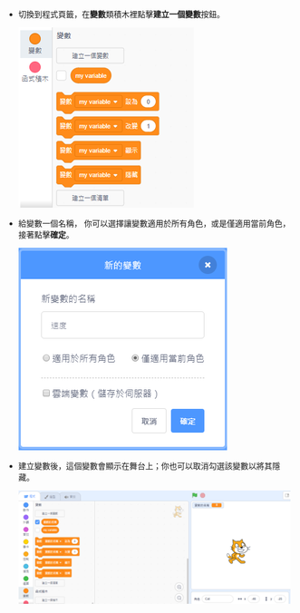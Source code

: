+ 切換到程式頁籤，在**變數**類積木裡點擊**建立一個變數**按鈕。
    
    ![變數相關積木](images/data-blocks.png)

+ 給變數一個名稱， 你可以選擇讓變數適用於所有角色，或是僅適用當前角色， 接著點擊**確定**。
    
    ![建立一個變數](images/create-variable.png)

+ 建立變數後，這個變數會顯示在舞台上；你也可以取消勾選該變數以將其隱藏。
    
    ![舞台上顯示的變數](images/variable-show.png)